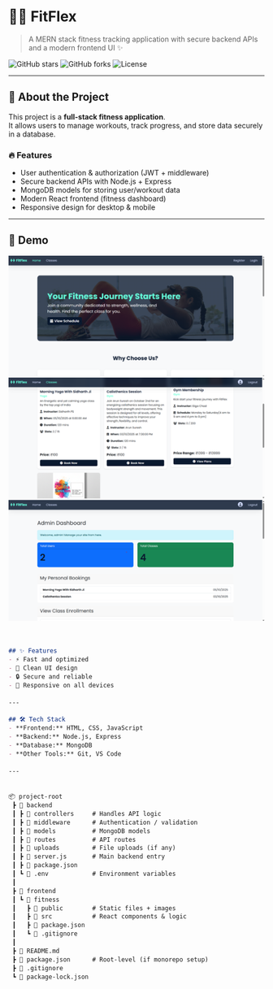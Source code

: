 # 🏋️‍♂️ FitFlex

> A MERN stack fitness tracking application with secure backend APIs and a modern frontend UI ✨

![GitHub stars](https://img.shields.io/github/stars/whatsup-ab78/fitness_class_booking?style=social)
![GitHub forks](https://img.shields.io/github/forks/whatsup-ab78/fitness_class_booking?style=social)
![License](https://img.shields.io/badge/license-MIT-blue.svg)

---



## 📖 About the Project
This project is a **full-stack fitness application**.  
It allows users to manage workouts, track progress, and store data securely in a database.  

### 🔥 Features
- User authentication & authorization (JWT + middleware)  
- Secure backend APIs with Node.js + Express  
- MongoDB models for storing user/workout data  
- Modern React frontend (fitness dashboard)  
- Responsive design for desktop & mobile  

---

## 📸 Demo

![Demo Screenshot1](frontend/fitness/public/SS1.png)
![Demo Screenshot2](frontend/fitness/public/SS2.png)
![Demo Screenshot3](frontend/fitness/public/SS3.png)


```md


## ✨ Features
- ⚡ Fast and optimized  
- 🎨 Clean UI design  
- 🔒 Secure and reliable  
- 📱 Responsive on all devices  

---

## 🛠️ Tech Stack
- **Frontend:** HTML, CSS, JavaScript  
- **Backend:** Node.js, Express  
- **Database:** MongoDB  
- **Other Tools:** Git, VS Code  

---


📦 project-root
 ┣ 📂 backend
 ┃ ┣ 📂 controllers     # Handles API logic
 ┃ ┣ 📂 middleware      # Authentication / validation
 ┃ ┣ 📂 models          # MongoDB models
 ┃ ┣ 📂 routes          # API routes
 ┃ ┣ 📂 uploads         # File uploads (if any)
 ┃ ┣ 📜 server.js       # Main backend entry
 ┃ ┣ 📜 package.json
 ┃ ┗ 📜 .env            # Environment variables
 ┃
 ┣ 📂 frontend
 ┃ ┗ 📂 fitness
 ┃   ┣ 📂 public        # Static files + images
 ┃   ┣ 📂 src           # React components & logic
 ┃   ┣ 📜 package.json
 ┃   ┗ 📜 .gitignore
 ┃
 ┣ 📜 README.md
 ┣ 📜 package.json      # Root-level (if monorepo setup)
 ┣ 📜 .gitignore
 ┗ 📜 package-lock.json
